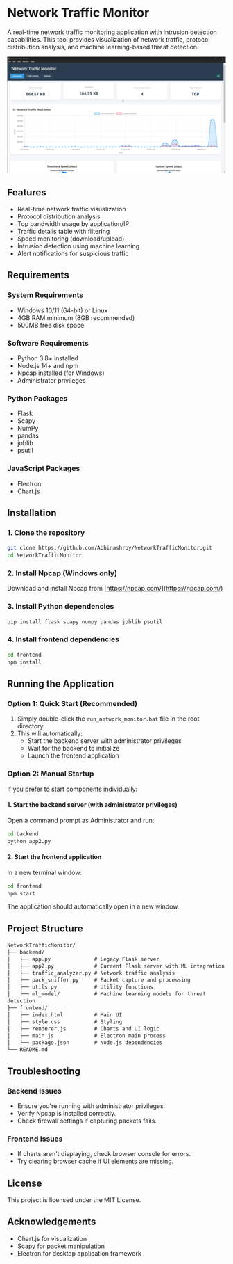 # Network Traffic Monitor

A real-time network traffic monitoring application with intrusion detection capabilities. This tool provides visualization of network traffic, protocol distribution analysis, and machine learning-based threat detection.

![Network Traffic Monitor Screenshot](./docs/image_demo.png)

## Features

- Real-time network traffic visualization
- Protocol distribution analysis
- Top bandwidth usage by application/IP
- Traffic details table with filtering
- Speed monitoring (download/upload)
- Intrusion detection using machine learning
- Alert notifications for suspicious traffic

## Requirements

### System Requirements
- Windows 10/11 (64-bit) or Linux
- 4GB RAM minimum (8GB recommended)
- 500MB free disk space

### Software Requirements
- Python 3.8+ installed
- Node.js 14+ and npm
- Npcap installed (for Windows)
- Administrator privileges

### Python Packages
- Flask
- Scapy
- NumPy
- pandas
- joblib
- psutil

### JavaScript Packages
- Electron
- Chart.js

## Installation

### 1. Clone the repository
```bash
git clone https://github.com/Abhinashroy/NetworkTrafficMonitor.git
cd NetworkTrafficMonitor
```

### 2. Install Npcap (Windows only)
Download and install Npcap from [https://npcap.com/](https://npcap.com/)

### 3. Install Python dependencies
```bash
pip install flask scapy numpy pandas joblib psutil
```

### 4. Install frontend dependencies
```bash
cd frontend
npm install
```

## Running the Application

### Option 1: Quick Start (Recommended)
1. Simply double-click the `run_network_monitor.bat` file in the root directory.
2. This will automatically:
   - Start the backend server with administrator privileges
   - Wait for the backend to initialize
   - Launch the frontend application

### Option 2: Manual Startup
If you prefer to start components individually:

#### 1. Start the backend server (with administrator privileges)
Open a command prompt as Administrator and run:

```bash
cd backend
python app2.py
```

#### 2. Start the frontend application
In a new terminal window:

```bash
cd frontend
npm start
```

The application should automatically open in a new window.

## Project Structure

```
NetworkTrafficMonitor/
├── backend/
│   ├── app.py              # Legacy Flask server
│   ├── app2.py             # Current Flask server with ML integration
│   ├── traffic_analyzer.py # Network traffic analysis
│   ├── pack_sniffer.py     # Packet capture and processing
│   ├── utils.py            # Utility functions
│   └── ml_model/           # Machine learning models for threat detection
├── frontend/
│   ├── index.html          # Main UI
│   ├── style.css           # Styling
│   ├── renderer.js         # Charts and UI logic
│   ├── main.js             # Electron main process
│   └── package.json        # Node.js dependencies
└── README.md
```

## Troubleshooting

### Backend Issues
- Ensure you're running with administrator privileges.
- Verify Npcap is installed correctly.
- Check firewall settings if capturing packets fails.

### Frontend Issues
- If charts aren't displaying, check browser console for errors.
- Try clearing browser cache if UI elements are missing.

## License

This project is licensed under the MIT License.

## Acknowledgements

- Chart.js for visualization
- Scapy for packet manipulation
- Electron for desktop application framework
